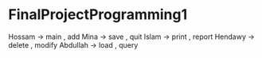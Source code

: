 # FinalProjectProgramming1

Hossam -> main , add
Mina -> save , quit
Islam -> print , report
Hendawy -> delete , modify
Abdullah -> load , query
